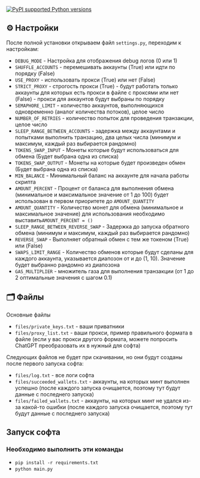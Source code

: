 [![PyPI supported Python versions](https://img.shields.io/pypi/pyversions/better-automation.svg)](https://www.python.org/downloads/release/python-3116/)
## ⚙️ Настройки
После полной установки открываем файл `settings.py`, переходим к настройкам:
+ `DEBUG_MODE` - Настройка для отображения debug логов (0 или 1)
+ `SHUFFLE_ACCOUNTS` - перемешивать аккаунты (True) или идти по порядку (False)
+ `USE_PROXY` - использовать прокси (True) или нет (False)
+ `STRICT_PROXY` - строгость прокси (True) - будут работать только аккаунты для которых есть прокси в файле с проксями или нет (False) - прокси для аккаунтов будут выбраны по порядку
+ `SEMAPHORE_LIMIT` - количество аккаунтов, выполняющихся одновременно (аналог количества потоков), целое число
+ `NUMBER_OF_RETRIES` - количество попыток для проведения транзакции, целое число
+ `SLEEP_RANGE_BETWEEN_ACCOUNTS` - задержка между аккаунтами и попытками выполнить транзацию, два целых числа (минимум и максимум, каждый раз выбирается рандомно)
+ `TOKENS_SWAP_INPUT` - Монеты которые будут использоваться для обмена (Будет выбрана одна из списка) 
+ `TOKENS_SWAP_OUTPUT` - Монеты на которые будет произведен обмен (Будет выбрана одна из списка) 
+ `MIN_BALANCE` - Минимальный баланс на аккаунте для начала работы скрипта
+ `AMOUNT_PERCENT` - Процент от баланса для выполнения обмена (минимальное и максимальное значение от 1 до 100) будет использован в первом приоритете до `AMOUNT_QUANTITY`
+ `AMOUNT_QUANTITY` - Количество монет для обмена (минимальное и максимальное значение) для использования необходимо выставить`AMOUNT_PERCENT = ()`
+ `SLEEP_RANGE_BETWEEN_REVERSE_SWAP` - Задержка до запуска обратного обмена (минимум и максимум, каждый раз выбирается рандомно)
+ `REVERSE_SWAP` - Выполняет обратный обмен с тем же токеном (True) или (False)
+ `SWAPS_LIMIT_RANGE` - Количество обменов которые будут сделаны для каждого аккаунта, указывается диапозон от и до (1, 10). Значение будет выбранно рандомно из диапозона
+ `GAS_MULTIPLIER` - множитель газа для выполнения транзакции  (от 1 до 2 оптимальные значения с шагом 0.1)

## 🗂 Файлы
Основные файлы
+ `files/private_keys.txt` - ваши приватники
+ `files/proxy_list.txt` - ваши прокси, пример правильного формата в файле (если у вас прокси другого формата, можете попросить ChatGPT преобразовать их в нужный для софта)

Следующих файлов не будет при скачивании, но они будут созданы после первого запуска софта:
+ `files/log.txt` - все логи софта
+ `files/succeeded_wallets.txt` - аккаунты, на которых минт выполнен успешно (после каждого запуска очищается, поэтому тут будут данные с последнего запуска)
+ `files/failed_wallets.txt` - аккаунты, на которых минт не удался из-за какой-то ошибки (после каждого запуска очищается, поэтому тут будут данные с последнего запуска)

## Запуск софта
### Необходимо выполнить эти команды
- `pip install -r requirements.txt`
- `python main.py`